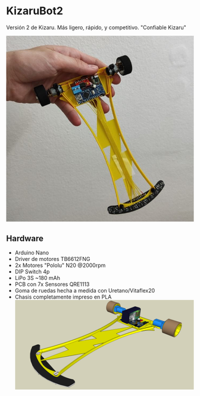 # KizaruBot2

Versión 2 de Kizaru. Más ligero, rápido, y competitivo. "Confiable Kizaru"

![KizaruBot2](./images/Kizaru2.75_finish.png)

## Hardware
- Arduino Nano
- Driver de motores TB6612FNG
- 2x Motores "Pololu" N20 @2000rpm
- DIP Switch 4p
- LiPo 3S ~180 mAh
- PCB con 7x Sensores QRE1113
- Goma de ruedas hecha a medida con Uretano/Vitaflex20
- Chasis completamente impreso en PLA
![KizaruBot2 Chasis](./images/Kizaru2.75_3d_model.png "KizaruBot2.75 - Chasis")
